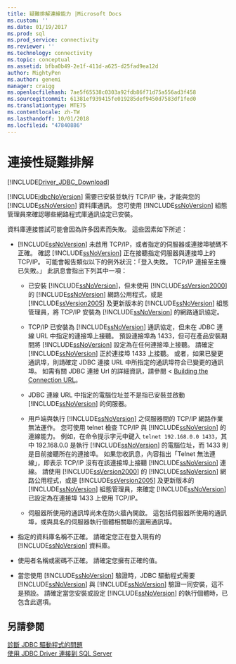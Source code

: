 ```yaml
---
title: 疑難排解連線能力 |Microsoft Docs
ms.custom: ''
ms.date: 01/19/2017
ms.prod: sql
ms.prod_service: connectivity
ms.reviewer: ''
ms.technology: connectivity
ms.topic: conceptual
ms.assetid: bfba0b49-2e1f-411d-a625-d25fad9ea12d
author: MightyPen
ms.author: genemi
manager: craigg
ms.openlocfilehash: 7ae5f65538c0303a92fdb86f71d75a556ad3f458
ms.sourcegitcommit: 61381ef939415fe019285def9450d7583df1fed0
ms.translationtype: MTE75
ms.contentlocale: zh-TW
ms.lasthandoff: 10/01/2018
ms.locfileid: "47840886"
---
```

# <a name="troubleshooting-connectivity"></a>連接性疑難排解
[!INCLUDE[Driver_JDBC_Download](../../includes/driver_jdbc_download.md)]

  [!INCLUDE[jdbcNoVersion](../../includes/jdbcnoversion_md.md)] 需要已安裝並執行 TCP/IP 後，才能與您的 [!INCLUDE[ssNoVersion](../../includes/ssnoversion-md.md)] 資料庫通訊。 您可使用 [!INCLUDE[ssNoVersion](../../includes/ssnoversion-md.md)] 組態管理員來確認哪些網路程式庫通訊協定已安裝。  
  
 資料庫連接嘗試可能會因為許多因素而失敗。 這些因素如下所述：  
  
-   [!INCLUDE[ssNoVersion](../../includes/ssnoversion-md.md)] 未啟用 TCP/IP，或者指定的伺服器或連接埠號碼不正確。 確認 [!INCLUDE[ssNoVersion](../../includes/ssnoversion-md.md)] 正在接聽指定伺服器與連接埠上的 TCP/IP。 可能會報告類似以下的例外狀況：「登入失敗。 TCP/IP 連接至主機已失敗。」 此訊息會指出下列其中一項：  
  
    -   已安裝 [!INCLUDE[ssNoVersion](../../includes/ssnoversion-md.md)]，但未使用 [!INCLUDE[ssVersion2000](../../includes/ssversion2000-md.md)] 的 [!INCLUDE[ssNoVersion](../../includes/ssnoversion-md.md)] 網路公用程式，或是 [!INCLUDE[ssVersion2005](../../includes/ssversion2005-md.md)] 及更新版本的 [!INCLUDE[ssNoVersion](../../includes/ssnoversion-md.md)] 組態管理員，將 TCP/IP 安裝為 [!INCLUDE[ssNoVersion](../../includes/ssnoversion-md.md)] 的網路通訊協定。  
  
    -   TCP/IP 已安裝為 [!INCLUDE[ssNoVersion](../../includes/ssnoversion-md.md)] 通訊協定，但未在 JDBC 連線 URL 中指定的連接埠上接聽。 預設連接埠為 1433，但可在產品安裝期間將 [!INCLUDE[ssNoVersion](../../includes/ssnoversion-md.md)] 設定為在任何連接埠上接聽。 請確定 [!INCLUDE[ssNoVersion](../../includes/ssnoversion-md.md)] 正於連接埠 1433 上接聽。 或者，如果已變更通訊埠，則請確定 JDBC 連接 URL 中所指定的通訊埠符合已變更的通訊埠。 如需有關 JDBC 連接 Url 的詳細資訊，請參閱 < [Building the Connection URL](../../connect/jdbc/building-the-connection-url.md)。  
  
    -   JDBC 連線 URL 中指定的電腦位址並不是指已安裝並啟動 [!INCLUDE[ssNoVersion](../../includes/ssnoversion-md.md)] 的伺服器。  
  
    -   用戶端與執行 [!INCLUDE[ssNoVersion](../../includes/ssnoversion-md.md)] 之伺服器間的 TCP/IP 網路作業無法運作。 您可使用 telnet 檢查 TCP/IP 與 [!INCLUDE[ssNoVersion](../../includes/ssnoversion-md.md)] 的連線能力。 例如，在命令提示字元中鍵入 `telnet 192.168.0.0 1433`，其中 192.168.0.0 是執行 [!INCLUDE[ssNoVersion](../../includes/ssnoversion-md.md)] 的電腦位址，而 1433 則是目前接聽所在的連接埠。 如果您收訊息，內容指出「Telnet 無法連線」，即表示 TCP/IP 沒有在該連接埠上接聽 [!INCLUDE[ssNoVersion](../../includes/ssnoversion-md.md)] 連線。 請使用 [!INCLUDE[ssVersion2000](../../includes/ssversion2000-md.md)] 的 [!INCLUDE[ssNoVersion](../../includes/ssnoversion-md.md)] 網路公用程式，或是 [!INCLUDE[ssVersion2005](../../includes/ssversion2005-md.md)] 及更新版本的 [!INCLUDE[ssNoVersion](../../includes/ssnoversion-md.md)] 組態管理員，來確定 [!INCLUDE[ssNoVersion](../../includes/ssnoversion-md.md)] 已設定為在連接埠 1433 上使用 TCP/IP。  
  
    -   伺服器所使用的通訊埠尚未在防火牆內開啟。 這包括伺服器所使用的通訊埠，或與具名的伺服器執行個體相關聯的選用通訊埠。  
  
-   指定的資料庫名稱不正確。 請確定您正在登入現有的 [!INCLUDE[ssNoVersion](../../includes/ssnoversion-md.md)] 資料庫。  
  
-   使用者名稱或密碼不正確。 請確定您擁有正確的值。  
  
-   當您使用 [!INCLUDE[ssNoVersion](../../includes/ssnoversion-md.md)] 驗證時，JDBC 驅動程式需要 [!INCLUDE[ssNoVersion](../../includes/ssnoversion-md.md)] 與 [!INCLUDE[ssNoVersion](../../includes/ssnoversion-md.md)] 驗證一同安裝，這不是預設。 請確定當您安裝或設定 [!INCLUDE[ssNoVersion](../../includes/ssnoversion-md.md)] 的執行個體時，已包含此選項。  
  
## <a name="see-also"></a>另請參閱  
 [診斷 JDBC 驅動程式的問題](../../connect/jdbc/diagnosing-problems-with-the-jdbc-driver.md)   
 [使用 JDBC Driver 連接到 SQL Server](../../connect/jdbc/connecting-to-sql-server-with-the-jdbc-driver.md)  
  
  
